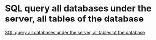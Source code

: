 # SQL query all databases under the server, all tables of the database
[SQL query all databases under the server, all tables of the database](https://aiwithcloud.com/2022/09/16/sql_query_all_databases_under_the_server_all_tables_of_the_database/)